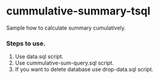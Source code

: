 # cummulative-summary-tsql
Sample how to calculate summary cumulatively.

### Steps to use.
1. Use data.sql script.
2. Use cummulative-sum-query.sql script.
3. If you want to delete database use drop-data.sql script.
